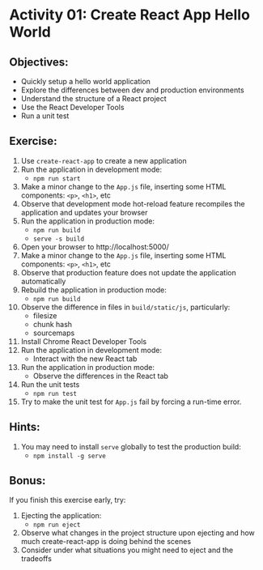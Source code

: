 # Activity 01: Create React App Hello World 

## Objectives:

* Quickly setup a hello world application 
* Explore the differences between dev and production environments
* Understand the structure of a React project
* Use the React Developer Tools
* Run a unit test

## Exercise:

1. Use `create-react-app` to create a new application
2. Run the application in development mode:
    * `npm run start`
3. Make a minor change to the `App.js` file, inserting some HTML components: `<p>`, `<h1>`, etc
4. Observe that development mode hot-reload feature recompiles the application and updates your browser
5. Run the application in production mode:
    * `npm run build`
    * `serve -s build`
6. Open your browser to http://localhost:5000/
7. Make a minor change to the `App.js` file, inserting some HTML components: `<p>`, `<h1>`, etc
8. Observe that production feature does not update the application automatically
9. Rebuild the application in production mode:
    * `npm run build`
10. Observe the difference in files in `build/static/js`, particularly:
    * filesize
    * chunk hash
    * sourcemaps
11. Install Chrome React Developer Tools
12. Run the application in development mode:
    * Interact with the new React tab
13. Run the application in production mode:
    * Observe the differences in the React tab
14. Run the unit tests
    * `npm run test`
15. Try to make the unit test for `App.js` fail by forcing a run-time error.

## Hints:

1. You may need to install `serve` globally to test the production build:
    * `npm install -g serve`

## Bonus:

If you finish this exercise early, try:
1. Ejecting the application:
    * `npm run eject`
2. Observe what changes in the project structure upon ejecting and how much create-react-app is doing behind the scenes
3. Consider under what situations you might need to eject and the tradeoffs


